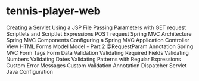 # tennis-player-web


Creating a Servlet
Using a JSP File
Passing Parameters with GET request
Scriptlets and Scriptlet Expressions
POST request
Spring MVC Architecture
Spring MVC Components
Configuring a Spring MVC Application 
Controller
View
HTML Forms
Model
Model - Part 2
@RequestParam Annotation
Spring MVC Form Tags
Form Data Validation
Validating Required Fields
Validating Numbers
Validating Dates
Validating Patterns with Regular Expressions
Custom Error Messages
Custom Validation Annotation
Dispatcher Servlet Java Configuration

